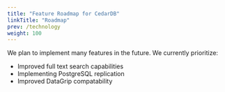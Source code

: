 ```yaml
---
title: "Feature Roadmap for CedarDB"
linkTitle: "Roadmap"
prev: /technology
weight: 100
---
```


We plan to implement many features in the future. We currently prioritize:

* Improved full text search capabilities
* Implementing PostgreSQL replication
* Improved DataGrip compatability
